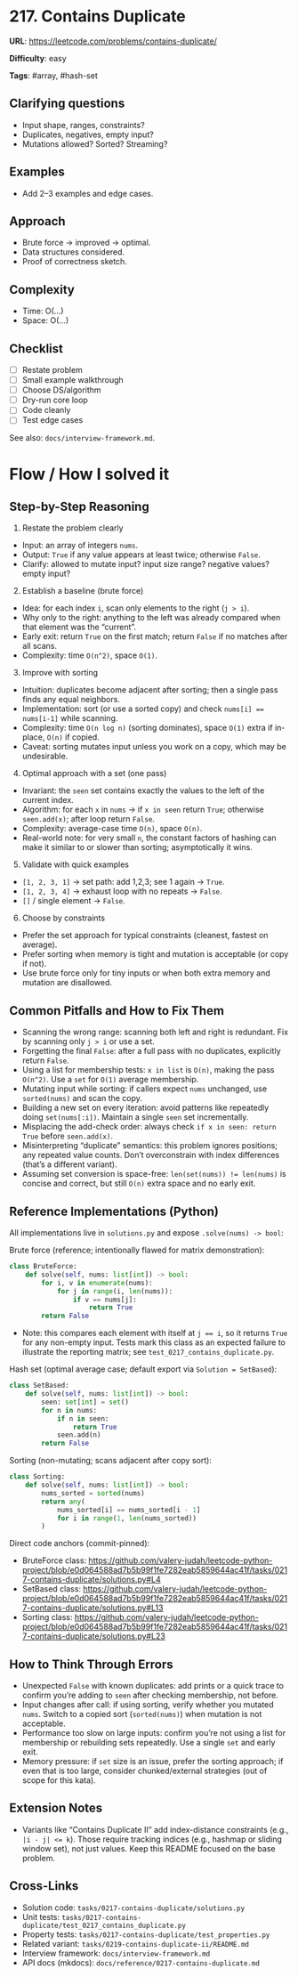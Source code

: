 
# 217. Contains Duplicate

**URL**: <https://leetcode.com/problems/contains-duplicate/>

**Difficulty**: easy

**Tags**: #array, #hash-set

## Clarifying questions

- Input shape, ranges, constraints?
- Duplicates, negatives, empty input?
- Mutations allowed? Sorted? Streaming?

## Examples

- Add 2–3 examples and edge cases.

## Approach

- Brute force -> improved -> optimal.
- Data structures considered.
- Proof of correctness sketch.

## Complexity

- Time: O(...)
- Space: O(...)

## Checklist

- [ ] Restate problem
- [ ] Small example walkthrough
- [ ] Choose DS/algorithm
- [ ] Dry-run core loop
- [ ] Code cleanly
- [ ] Test edge cases

See also: `docs/interview-framework.md`.

# Flow / How I solved it

## Step-by-Step Reasoning

1) Restate the problem clearly

- Input: an array of integers `nums`.
- Output: `True` if any value appears at least twice; otherwise `False`.
- Clarify: allowed to mutate input? input size range? negative values? empty input?

2) Establish a baseline (brute force)

- Idea: for each index `i`, scan only elements to the right (`j > i`).
- Why only to the right: anything to the left was already compared when that element was the “current”.
- Early exit: return `True` on the first match; return `False` if no matches after all scans.
- Complexity: time `O(n^2)`, space `O(1)`.

3) Improve with sorting

- Intuition: duplicates become adjacent after sorting; then a single pass finds any equal neighbors.
- Implementation: sort (or use a sorted copy) and check `nums[i] == nums[i-1]` while scanning.
- Complexity: time `O(n log n)` (sorting dominates), space `O(1)` extra if in-place, `O(n)` if copied.
- Caveat: sorting mutates input unless you work on a copy, which may be undesirable.

4) Optimal approach with a set (one pass)

- Invariant: the `seen` set contains exactly the values to the left of the current index.
- Algorithm: for each `x` in `nums` → if `x in seen` return `True`; otherwise `seen.add(x)`; after loop return `False`.
- Complexity: average-case time `O(n)`, space `O(n)`.
- Real-world note: for very small `n`, the constant factors of hashing can make it similar to or slower than sorting; asymptotically it wins.

5) Validate with quick examples

- `[1, 2, 3, 1]` → set path: add 1,2,3; see 1 again → `True`.
- `[1, 2, 3, 4]` → exhaust loop with no repeats → `False`.
- `[]` / single element → `False`.

6) Choose by constraints

- Prefer the set approach for typical constraints (cleanest, fastest on average).
- Prefer sorting when memory is tight and mutation is acceptable (or copy if not).
- Use brute force only for tiny inputs or when both extra memory and mutation are disallowed.

## Common Pitfalls and How to Fix Them

- Scanning the wrong range: scanning both left and right is redundant. Fix by scanning only `j > i` or use a set.
- Forgetting the final `False`: after a full pass with no duplicates, explicitly return `False`.
- Using a list for membership tests: `x in list` is `O(n)`, making the pass `O(n^2)`. Use a `set` for `O(1)` average membership.
- Mutating input while sorting: if callers expect `nums` unchanged, use `sorted(nums)` and scan the copy.
- Building a new set on every iteration: avoid patterns like repeatedly doing `set(nums[:i])`. Maintain a single `seen` set incrementally.
- Misplacing the add-check order: always check `if x in seen: return True` before `seen.add(x)`.
- Misinterpreting “duplicate” semantics: this problem ignores positions; any repeated value counts. Don’t overconstrain with index differences (that’s a different variant).
- Assuming set conversion is space-free: `len(set(nums)) != len(nums)` is concise and correct, but still `O(n)` extra space and no early exit.

## Reference Implementations (Python)

All implementations live in `solutions.py` and expose `.solve(nums) -> bool`:

Brute force (reference; intentionally flawed for matrix demonstration):

```python
class BruteForce:
    def solve(self, nums: list[int]) -> bool:
        for i, v in enumerate(nums):
            for j in range(i, len(nums)):
                if v == nums[j]:
                    return True
        return False
```

- Note: this compares each element with itself at `j == i`, so it returns `True` for any non-empty input. Tests mark this class as an expected failure to illustrate the reporting matrix; see `test_0217_contains_duplicate.py`.

Hash set (optimal average case; default export via `Solution = SetBased`):

```python
class SetBased:
    def solve(self, nums: list[int]) -> bool:
        seen: set[int] = set()
        for n in nums:
            if n in seen:
                return True
            seen.add(n)
        return False
```

Sorting (non-mutating; scans adjacent after copy sort):

```python
class Sorting:
    def solve(self, nums: list[int]) -> bool:
        nums_sorted = sorted(nums)
        return any(
            nums_sorted[i] == nums_sorted[i - 1]
            for i in range(1, len(nums_sorted))
        )
```

Direct code anchors (commit-pinned):

- BruteForce class: <https://github.com/valery-judah/leetcode-python-project/blob/e0d064588ad7b5b99f1fe7282eab5859644ac41f/tasks/0217-contains-duplicate/solutions.py#L4>
- SetBased class: <https://github.com/valery-judah/leetcode-python-project/blob/e0d064588ad7b5b99f1fe7282eab5859644ac41f/tasks/0217-contains-duplicate/solutions.py#L13>
- Sorting class: <https://github.com/valery-judah/leetcode-python-project/blob/e0d064588ad7b5b99f1fe7282eab5859644ac41f/tasks/0217-contains-duplicate/solutions.py#L23>

## How to Think Through Errors

- Unexpected `False` with known duplicates: add prints or a quick trace to confirm you’re adding to `seen` after checking membership, not before.
- Input changes after call: if using sorting, verify whether you mutated `nums`. Switch to a copied sort (`sorted(nums)`) when mutation is not acceptable.
- Performance too slow on large inputs: confirm you’re not using a list for membership or rebuilding sets repeatedly. Use a single `set` and early exit.
- Memory pressure: if `set` size is an issue, prefer the sorting approach; if even that is too large, consider chunked/external strategies (out of scope for this kata).

## Extension Notes

- Variants like “Contains Duplicate II” add index-distance constraints (e.g., `|i - j| <= k`). Those require tracking indices (e.g., hashmap or sliding window set), not just values. Keep this README focused on the base problem.

## Cross-Links

- Solution code: `tasks/0217-contains-duplicate/solutions.py`
- Unit tests: `tasks/0217-contains-duplicate/test_0217_contains_duplicate.py`
- Property tests: `tasks/0217-contains-duplicate/test_properties.py`
- Related variant: `tasks/0219-contains-duplicate-ii/README.md`
- Interview framework: `docs/interview-framework.md`
- API docs (mkdocs): `docs/reference/0217-contains-duplicate.md`
